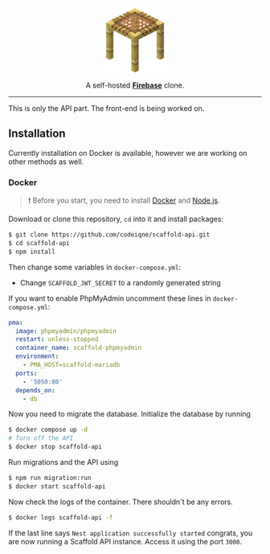 <p align="center">
  <img src="assets/temp_logo.png" width="128" alt="Scaffold Logo">
</p>

<p align="center">
  A self-hosted <b><a href="https://firebase.google.com/">Firebase</a></b> clone.
</p>

---

This is only the API part. The front-end is being worked on.

## Installation
Currently installation on Docker is available, however we are working on other methods as well.

### Docker
> ❗ Before you start, you need to install <a href="Docker" target="_blank">Docker</a> and <a href="https://nodejs.org" target="_blank">Node.js</a>.

Download or clone this repository, `cd` into it and install packages:
```bash
$ git clone https://github.com/codeiqne/scaffold-api.git
$ cd scaffold-api
$ npm install
```
Then change some variables in `docker-compose.yml`:
- Change `SCAFFOLD_JWT_SECRET` to a randomly generated string

If you want to enable PhpMyAdmin uncomment  these lines in `docker-compose.yml`:
```yml
pma:
  image: phpmyadmin/phpmyadmin
  restart: unless-stopped
  container_name: scaffold-phpmyadmin
  environment:
    - PMA_HOST=scaffold-mariadb
  ports:
    - '5050:80'
  depends_on:
    - db
```
Now you need to migrate the database. Initialize the database by running
```bash
$ docker compose up -d
# Turn off the API
$ docker stop scaffold-api
```
Run migrations and the API using
```bash
$ npm run migration:run
$ docker start scaffold-api
```
Now check the logs of the container. There shouldn't be any errors.
```bash
$ docker logs scaffold-api -f
```
If the last line says `Nest application successfully started` congrats, you are now running a Scaffold API instance. Access it using the port `3000`.
